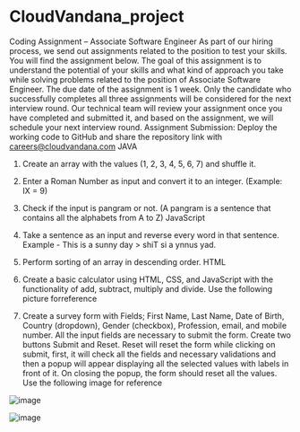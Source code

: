 # CloudVandana_project
 
Coding Assignment – Associate Software Engineer 
As part of our hiring process, we send out assignments related to the position to test your skills. 
You will find the assignment below. 
The goal of this assignment is to understand the potential of your skills and what kind of 
approach you take while solving problems related to the position of Associate Software Engineer. 
The due date of the assignment is 1 week. 
Only the candidate who successfully completes all three assignments will be considered for the 
next interview round. 
Our technical team will review your assignment once you have completed and submitted it, and 
based on the assignment, we will schedule your next interview round. 
Assignment Submission: Deploy the working code to GitHub and share the repository link
with careers@cloudvandana.com
JAVA
1. Create an array with the values (1, 2, 3, 4, 5, 6, 7) and shuffle it.
2. Enter a Roman Number as input and convert it to an integer. (Example: IX = 9)
3. Check if the input is pangram or not. (A pangram is a sentence that contains all the 
alphabets from A to Z)
JavaScript
1. Take a sentence as an input and reverse every word in that sentence. 
Example - This is a sunny day > shiT si a ynnus yad.
2. Perform sorting of an array in descending order.
HTML
1. Create a basic calculator using HTML, CSS, and JavaScript with the functionality of add, 
subtract, multiply and divide. Use the following picture forreference

2. Create a survey form with Fields; First Name, Last Name, Date of Birth, Country 
(dropdown), Gender (checkbox), Profession, email, and mobile number. All the input 
fields are necessary to submit the form. Create two buttons Submit and Reset. Reset will 
reset the form while clicking on submit, first, it will check all the fields and necessary 
validations and then a popup will appear displaying all the selected values with labels in 
front of it. On closing the popup, the form should reset all the values. Use the following
image for reference

![image](https://github.com/Siddeshob/CloudVandana_project/assets/130699981/64b60747-018b-4ad4-98ec-ea3f9c785b87)

![image](https://github.com/Siddeshob/CloudVandana_project/assets/130699981/7eabb9d8-0f68-4383-9214-55f8da1754ca)
